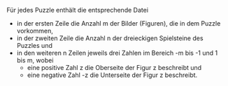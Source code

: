 Für jedes Puzzle enthält die entsprechende Datei

 * in der ersten Zeile die Anzahl m der Bilder (Figuren), die in dem Puzzle vorkommen,
 * in der zweiten Zeile die Anzahl n der dreieckigen Spielsteine des Puzzles und
 * in den weiteren n Zeilen jeweils drei Zahlen im Bereich -m  bis -1 und 1 bis m, wobei
   * eine positive Zahl z die Oberseite der Figur z beschreibt und
   * eine negative Zahl -z die Unterseite der Figur z beschreibt.
